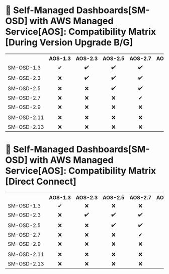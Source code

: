 # 🎯 Self-Managed Dashboards[SM-OSD] with AWS Managed Service[AOS]: Compatibility Matrix [During Version Upgrade B/G]

<table>
  <tr>
    <th nowrap="nowrap"></th>    
    <th nowrap="nowrap" align="center" title="">AOS-1.3</th>
    <th nowrap="nowrap" align="center" title="">AOS-2.3</th>
    <th nowrap="nowrap" align="center" title="">AOS-2.5</th>
    <th nowrap="nowrap" align="center" title="">AOS-2.7</th>
    <th nowrap="nowrap" align="center" title="">AOS-2.9</th>
    <th nowrap="nowrap" align="center" title="">AOS-2.11</th>
  </tr>  
  <tr>
    <td nowrap="nowrap"> SM-OSD-1.3 </td>    
    <td nowrap="nowrap" align="center" data-plugin=>✔</td>
    <td nowrap="nowrap" align="center" data-plugin=>✔️</td>
    <td nowrap="nowrap" align="center" data-plugin=>✔️</td>
    <td nowrap="nowrap" align="center" data-plugin=>✔️</td>
    <td nowrap="nowrap" align="center" data-plugin=>✔️</td>
    <td nowrap="nowrap" align="center" data-plugin=>✔️</td>
  </tr>
  <tr>
    <td nowrap="nowrap"> SM-OSD-2.3 </td>    
    <td nowrap="nowrap" align="center" data-plugin=>❌</td>
    <td nowrap="nowrap" align="center" data-plugin=>✔️</td>
    <td nowrap="nowrap" align="center" data-plugin=>✔️</td>
    <td nowrap="nowrap" align="center" data-plugin=>✔️</td>
    <td nowrap="nowrap" align="center" data-plugin=>✔️</td>
    <td nowrap="nowrap" align="center" data-plugin=>✔️</td>
  </tr>
  <tr>
    <td nowrap="nowrap"> SM-OSD-2.5 </td>    
    <td nowrap="nowrap" align="center" data-plugin=>❌</td>
    <td nowrap="nowrap" align="center" data-plugin=>❌</td>
    <td nowrap="nowrap" align="center" data-plugin=>✔️</td>
    <td nowrap="nowrap" align="center" data-plugin=>✔️</td>
    <td nowrap="nowrap" align="center" data-plugin=>✔️</td>
    <td nowrap="nowrap" align="center" data-plugin=>✔️</td>
  </tr>
  <tr>
    <td nowrap="nowrap"> SM-OSD-2.7 </td>    
    <td nowrap="nowrap" align="center" data-plugin=>❌</td>
    <td nowrap="nowrap" align="center" data-plugin=>❌</td>
    <td nowrap="nowrap" align="center" data-plugin=>❌</td>
    <td nowrap="nowrap" align="center" data-plugin=>✔</td>
    <td nowrap="nowrap" align="center" data-plugin=>✔</td>
    <td nowrap="nowrap" align="center" data-plugin=>✔</td>
  </tr>
  <tr>
    <td nowrap="nowrap"> SM-OSD-2.9 </td>    
    <td nowrap="nowrap" align="center" data-plugin=>❌</td>
    <td nowrap="nowrap" align="center" data-plugin=>❌</td>
    <td nowrap="nowrap" align="center" data-plugin=>❌</td>
    <td nowrap="nowrap" align="center" data-plugin=>❌</td>
    <td nowrap="nowrap" align="center" data-plugin=>✔️</td>
    <td nowrap="nowrap" align="center" data-plugin=>✔️</td>
  </tr>
  <tr>
    <td nowrap="nowrap"> SM-OSD-2.11 </td>    
    <td nowrap="nowrap" align="center" data-plugin=>❌</td>
    <td nowrap="nowrap" align="center" data-plugin=>❌</td>
    <td nowrap="nowrap" align="center" data-plugin=>❌</td>
    <td nowrap="nowrap" align="center" data-plugin=>❌</td>
    <td nowrap="nowrap" align="center" data-plugin=>❌</td>
    <td nowrap="nowrap" align="center" data-plugin=>✔️</td>
  </tr>
    <tr>
    <td nowrap="nowrap"> SM-OSD-2.13 </td>    
    <td nowrap="nowrap" align="center" data-plugin=>❌</td>
    <td nowrap="nowrap" align="center" data-plugin=>❌</td>
    <td nowrap="nowrap" align="center" data-plugin=>❌</td>
    <td nowrap="nowrap" align="center" data-plugin=>❌</td>
    <td nowrap="nowrap" align="center" data-plugin=>❌</td>
    <td nowrap="nowrap" align="center" data-plugin=>❌</td>
  </tr>
</table>

# 🎯 Self-Managed Dashboards[SM-OSD] with AWS Managed Service[AOS]: Compatibility Matrix [Direct Connect]

<table>
  <tr>
    <th nowrap="nowrap"></th>    
    <th nowrap="nowrap" align="center" title="">AOS-1.3</th>
    <th nowrap="nowrap" align="center" title="">AOS-2.3</th>
    <th nowrap="nowrap" align="center" title="">AOS-2.5</th>
    <th nowrap="nowrap" align="center" title="">AOS-2.7</th>
    <th nowrap="nowrap" align="center" title="">AOS-2.9</th>
    <th nowrap="nowrap" align="center" title="">AOS-2.11</th>
  </tr>  
  <tr>
    <td nowrap="nowrap"> SM-OSD-1.3 </td>    
    <td nowrap="nowrap" align="center" data-plugin=>✔</td>
    <td nowrap="nowrap" align="center" data-plugin=>❌</td>
    <td nowrap="nowrap" align="center" data-plugin=>❌</td>
    <td nowrap="nowrap" align="center" data-plugin=>❌</td>
    <td nowrap="nowrap" align="center" data-plugin=>❌</td>
    <td nowrap="nowrap" align="center" data-plugin=>❌</td>
  </tr>
  <tr>
    <td nowrap="nowrap"> SM-OSD-2.3 </td>    
    <td nowrap="nowrap" align="center" data-plugin=>❌</td>
    <td nowrap="nowrap" align="center" data-plugin=>✔️</td>
    <td nowrap="nowrap" align="center" data-plugin=>✔️</td>
    <td nowrap="nowrap" align="center" data-plugin=>✔️</td>
    <td nowrap="nowrap" align="center" data-plugin=>✔️</td>
    <td nowrap="nowrap" align="center" data-plugin=>✔️</td>
  </tr>
  <tr>
    <td nowrap="nowrap"> SM-OSD-2.5 </td>    
    <td nowrap="nowrap" align="center" data-plugin=>❌</td>
    <td nowrap="nowrap" align="center" data-plugin=>❌</td>
    <td nowrap="nowrap" align="center" data-plugin=>✔️</td>
    <td nowrap="nowrap" align="center" data-plugin=>✔️</td>
    <td nowrap="nowrap" align="center" data-plugin=>✔️</td>
    <td nowrap="nowrap" align="center" data-plugin=>✔️</td>
  </tr>
  <tr>
    <td nowrap="nowrap"> SM-OSD-2.7 </td>    
    <td nowrap="nowrap" align="center" data-plugin=>❌</td>
    <td nowrap="nowrap" align="center" data-plugin=>❌</td>
    <td nowrap="nowrap" align="center" data-plugin=>❌</td>
    <td nowrap="nowrap" align="center" data-plugin=>✔</td>
    <td nowrap="nowrap" align="center" data-plugin=>✔</td>
    <td nowrap="nowrap" align="center" data-plugin=>✔</td>
  </tr>
  <tr>
    <td nowrap="nowrap"> SM-OSD-2.9 </td>    
    <td nowrap="nowrap" align="center" data-plugin=>❌</td>
    <td nowrap="nowrap" align="center" data-plugin=>❌</td>
    <td nowrap="nowrap" align="center" data-plugin=>❌</td>
    <td nowrap="nowrap" align="center" data-plugin=>❌</td>
    <td nowrap="nowrap" align="center" data-plugin=>✔️</td>
    <td nowrap="nowrap" align="center" data-plugin=>✔️</td>
  </tr>
  <tr>
    <td nowrap="nowrap"> SM-OSD-2.11 </td>    
    <td nowrap="nowrap" align="center" data-plugin=>❌</td>
    <td nowrap="nowrap" align="center" data-plugin=>❌</td>
    <td nowrap="nowrap" align="center" data-plugin=>❌</td>
    <td nowrap="nowrap" align="center" data-plugin=>❌</td>
    <td nowrap="nowrap" align="center" data-plugin=>❌</td>
    <td nowrap="nowrap" align="center" data-plugin=>✔️</td>
  </tr>
    <tr>
    <td nowrap="nowrap"> SM-OSD-2.13 </td>    
    <td nowrap="nowrap" align="center" data-plugin=>❌</td>
    <td nowrap="nowrap" align="center" data-plugin=>❌</td>
    <td nowrap="nowrap" align="center" data-plugin=>❌</td>
    <td nowrap="nowrap" align="center" data-plugin=>❌</td>
    <td nowrap="nowrap" align="center" data-plugin=>❌</td>
    <td nowrap="nowrap" align="center" data-plugin=>❌</td>
  </tr>
</table>

